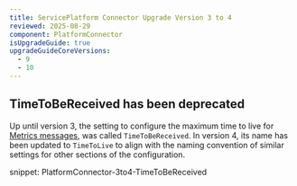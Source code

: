 ```yaml
---
title: ServicePlatform Connector Upgrade Version 3 to 4
reviewed: 2025-08-29
component: PlatformConnector
isUpgradeGuide: true
upgradeGuideCoreVersions:
  - 9
  - 10
---
```


## TimeToBeReceived has been deprecated

Up until version 3, the setting to configure the maximum time to live for [Metrics messages](/platform/json-schema.md#metrics), was called `TimeToBeReceived`.
In version 4, its name has been updated to `TimeToLive` to align with the naming convention of similar settings for other sections of the configuration.

snippet: PlatformConnector-3to4-TimeToBeReceived